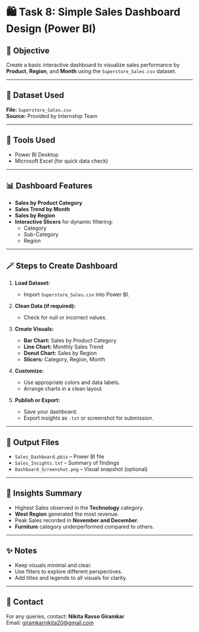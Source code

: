 # 🛍️ Task 8: Simple Sales Dashboard Design (Power BI)

## 📌 Objective
Create a basic interactive dashboard to visualize sales performance by **Product**, **Region**, and **Month** using the `Superstore_Sales.csv` dataset.

---

## 📂 Dataset Used
**File:** `Superstore_Sales.csv`  
**Source:** Provided by Internship Team

---

## 🔧 Tools Used
- Power BI Desktop
- Microsoft Excel (for quick data check)

---

## 📊 Dashboard Features
- **Sales by Product Category**
- **Sales Trend by Month**
- **Sales by Region**
- **Interactive Slicers** for dynamic filtering:
  - Category
  - Sub-Category
  - Region

---

## 🪄 Steps to Create Dashboard
1. **Load Dataset:**
   - Import `Superstore_Sales.csv` into Power BI.

2. **Clean Data (if required):**
   - Check for null or incorrect values.

3. **Create Visuals:**
   - **Bar Chart:** Sales by Product Category
   - **Line Chart:** Monthly Sales Trend
   - **Donut Chart:** Sales by Region
   - **Slicers:** Category, Region, Month

4. **Customize:**
   - Use appropriate colors and data labels.
   - Arrange charts in a clean layout.

5. **Publish or Export:**
   - Save your dashboard.
   - Export insights as `.txt` or screenshot for submission.

---

## 📁 Output Files
- `Sales_Dashboard.pbix` – Power BI file
- `Sales_Insights.txt` – Summary of findings
- `Dashboard_Screenshot.png` – Visual snapshot (optional)

---

## 📌 Insights Summary
- Highest Sales observed in the **Technology** category.
- **West Region** generated the most revenue.
- Peak Sales recorded in **November and December**.
- **Furniture** category underperformed compared to others.

---

## ✨ Notes
- Keep visuals minimal and clear.
- Use filters to explore different perspectives.
- Add titles and legends to all visuals for clarity.

---

## 📧 Contact
For any queries, contact: **Nikita Ravso Giramkar**  
Email: [giramkarnikita20@gmail.com](mailto:giramkarnikita20@gmail.com)


